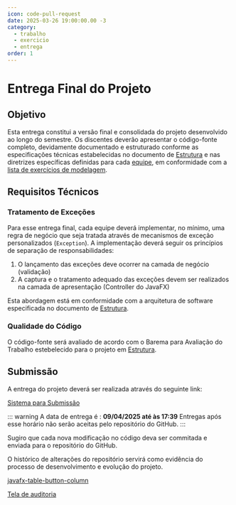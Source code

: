 ```yaml
---
icon: code-pull-request
date: 2025-03-26 19:00:00.00 -3
category:
  - trabalho
  - exercicio
  - entrega
order: 1
---
```


# Entrega Final do Projeto

## Objetivo

Esta entrega constitui a versão final e consolidada do projeto desenvolvido ao longo do semestre. Os discentes deverão apresentar o código-fonte completo, devidamente documentado e estruturado conforme as especificações técnicas estabelecidas no documento de [Estrutura](../../11_Trabalho.md) e nas diretrizes específicas definidas para cada [equipe](./equipes.md), em conformidade com a [lista de exercícios de modelagem](../09_exercicio_modelagem_listas.md).

## Requisitos Técnicos

### Tratamento de Exceções

Para esse entrega final, cada equipe deverá implementar, no mínimo, uma regra de negócio que seja tratada através de mecanismos de exceção personalizados (`Exception`). A implementação deverá seguir os princípios de separação de responsabilidades:

1. O lançamento das exceções deve ocorrer na camada de negócio (validação)
2. A captura e o tratamento adequado das exceções devem ser realizados na camada de apresentação (Controller do JavaFX)

Esta abordagem está em conformidade com a arquitetura de software especificada no documento de [Estrutura](../../11_Trabalho.md).

### Qualidade do Código

O código-fonte será avaliado de acordo com o Barema para Avaliação do Trabalho estebelecido para o projeto em [Estrutura](../../11_Trabalho.md).


## Submissão

A entrega do projeto deverá ser realizada através do seguinte link:

[Sistema para Submissão](https://classroom.github.com/a/IbWSqz_e)

::: warning
A data de entrega é : **09/04/2025 até às 17:39**
Entregas após esse horário não serão aceitas pelo repositório do GitHub.
:::

Sugiro que cada nova modificação no código deva ser commitada e enviada para o repositório do GitHub. 

O histórico de alterações do repositório servirá como evidência do processo de desenvolvimento e evolução do projeto. 

[javafx-table-button-column](https://github.com/leandro-costa/javafx-table-button-column)

[Tela de auditoria](https://classroom.github.com/a/_ZXskTbV)
